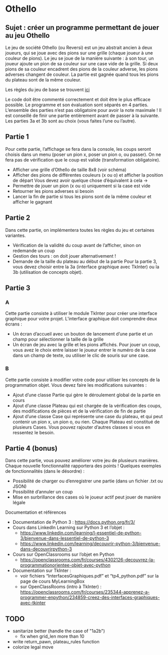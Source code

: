 # Othello

## Sujet : créer un programme permettant de jouer au jeu Othello

Le jeu de société Othello (ou Reversi) est un jeu abstrait ancien à deux joueurs, qui se joue avec des
pions sur une grille (chaque joueur à une couleur de pions).
Le jeu se joue de la manière suivante : à son tour, un joueur ajoute un pion de sa couleur sur une
case vide de la grille. Si deux pions de sa couleur encadrent des pions de la couleur adverse, les pions
adverses changent de couleur. La partie est gagnée quand tous les pions du plateau sont de la même
couleur.

Les règles du jeu de base se trouvent [ici](http://www.ffothello.org/othello/regles-du-jeu/)

Le code doit être commenté correctement et doit être le plus efficace possible.
Le programme et son évaluation sont séparés en 4 parties. L’ensemble des parties n’est pas
obligatoire pour avoir la note maximale !
Il est conseillé de finir une partie entièrement avant de passer à la suivante. Les parties 3a et 3b sont
au choix (vous faites l’une ou l’autre).

## Partie 1
Pour cette partie, l’affichage se fera dans la console, les coups seront choisis dans un menu (poser
un pion x, poser un pion o, ou passer). On ne fera pas de vérification que le coup est valide
(transformation obligatoire).
- Afficher une grille d’Othello de taille 8x8 (voir schéma)
- Afficher des pions de différentes couleurs (x ou o) et afficher la position de départ
Vous devez avoir quelque chose d’équivalent à cela ->
- Permettre de jouer un pion (x ou o) uniquement si la case est vide
- Retourner les pions adverses si besoin
- Lancer la fin de partie si tous les pions sont de la même
couleur et afficher le gagnant

## Partie 2

Dans cette partie, on implémentera toutes les règles du jeu et certaines variantes.
- Vérification de la validité du coup avant de l’afficher, sinon on redemande un coup
- Gestion des tours : on doit jouer alternativement !
- Demande de la taille du plateau au début de la partie
Pour la partie 3, vous devez choisir entre la 3a (interface graphique avec TkInter) ou la 3b (utilisation
de concepts objet).

## Partie 3

### A
Cette partie consiste à utiliser le module TkInter pour créer une interface graphique pour votre
projet. L’interface graphique doit comprendre deux écrans :
- Un écran d’accueil avec un bouton de lancement d’une partie et un champ pour
sélectionner la taille de la grille
- Un écran de jeu avec la grille et les pions affichés. Pour jouer un coup, vous avez le choix
entre laisser le joueur entrer le numéro de la case dans un champ de texte, ou utiliser le clic
de souris sur une case.

### B
Cette partie consiste à modifier votre code pour utiliser les concepts de la programmation objet.
Vous devez faire les modifications suivantes :
- Ajout d’une classe Partie qui gère le déroulement global de la partie en cours
- Ajout d’une classe Plateau qui est chargée de la vérification des coups, des modifications de
pièces et de la vérification de fin de partie
- Ajout d’une classe Case qui représente une case du plateau, et qui peut contenir un pion x,
un pion o, ou rien. Chaque Plateau est constitué de plusieurs Cases.
Vous pouvez rajouter d’autres classes si vous en ressentez le besoin.

## Partie 4 (bonus)

Dans cette partie, vous pouvez améliorer votre jeu de plusieurs manières. Chaque nouvelle
fonctionnalité rapportera des points ! Quelques exemples de fonctionnalités (dans le désordre) :
- Possibilité de charger ou d’enregistrer une partie (dans un fichier .txt ou JSON)
- Possibilité d’annuler un coup
- Mise en surbrillance des cases où le joueur actif peut jouer de manière légale

Documentation et références
- Documentation de Python 3 : https://docs.python.org/fr/3/
- Cours dans LinkedIn Learning sur Python 3 et l’objet :
  - https://www.linkedin.com/learning/l-essentiel-de-python-3/bienvenue-dans-lessentiel-de-python-3
  - https://www.linkedin.com/learning/decouvrir-python-3/bienvenue-dans-decouvrirpython-3
- Cours sur OpenClassrooms sur l’objet en Python
  - https://openclassrooms.com/fr/courses/4302126-decouvrez-la-programmationorientee-objet-avec-python
- Documentation sur TkInter :
  - voir fichiers “InterfacesGraphiques.pdf” et “tp4_python.pdf” sur la page de cours
MyLearningBox
  - sur OpenClassRooms (intro à TkInter) :
https://openclassrooms.com/fr/courses/235344-apprenez-a-programmer-enpython/234859-creez-des-interfaces-graphiques-avec-tkinter


## TODO
- sanitarize better (handle the case of "1a2b")
  - fix when grid_len more than 10
- write return_pawn, plateau_rules function
- colorize legal move
